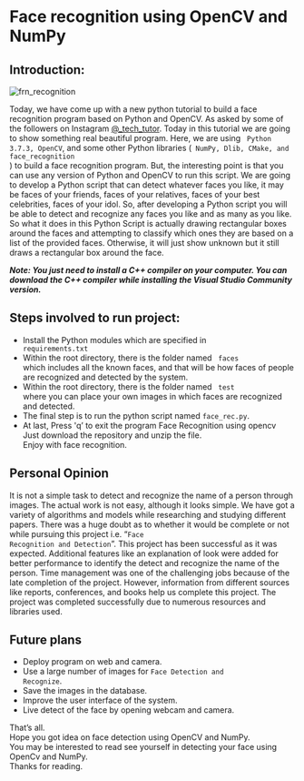 # Face recognition using OpenCV and NumPy

## Introduction:

![frn_recognition](https://user-images.githubusercontent.com/40186859/120075873-beab0700-c0c2-11eb-843e-a9b6805390e8.jpg)

Today, we have come up with a new python tutorial to build a face recognition program based on Python and OpenCV. As asked by some of the followers on Instagram [@_tech_tutor](https://www.instagram.com/_tech_tutor/). Today in this tutorial we are going to show something real beautiful program. Here, we are using <code> Python 3.7.3, OpenCV</code>, and some other Python libraries (<code> NumPy, Dlib, CMake, and face_recognition </code>) to build a face recognition program. But, the interesting point is that you can use any version of Python and OpenCV to run this script. We are going to develop a Python script that can detect whatever faces you like, it may be faces of your friends, faces of your relatives, faces of your best celebrities, faces of your idol. So, after developing a Python script you will be able to detect and recognize any faces you like and as many as you like. So what it does in this Python Script is actually drawing rectangular boxes around the faces and attempting to classify which ones they are based on a list of the provided faces. Otherwise, it will just show unknown but it still draws a rectangular box around the face. 

<b><i> Note: You just need to install a C++ compiler on your computer. You can download the C++  compiler while installing the Visual Studio Community version. </i></b>

## Steps involved to run project: 

* Install the Python modules which are specified in <code> requirements.txt</code>
* Within the root directory, there is the folder named <code> faces </code> which includes all the known faces, and that will be how faces of people are recognized and detected by the system.
* Within the root directory, there is the folder named <code> test </code> where you can place your own images in which faces are recognized and detected.
* The final step is to run the python script named <code>face_rec.py</code>.
* At last, Press </code>'q’</code> to exit the program
Face Recognition using opencv <br>
Just download the repository and unzip the file. <br>
Enjoy with face recognition. <br>

## Personal Opinion

It is not a simple task to detect and recognize the name of a person through images. The actual work is not easy, although it looks simple. We have got a variety of algorithms and models while researching and studying different papers. There was a huge doubt as to whether it would be complete or not while pursuing this project i.e. “<code>Face Recognition and Detection</code>”. This project has been successful as it was expected. Additional features like an explanation of look were added for better performance to identify the detect and recognize the name of the person. Time management was one of the challenging jobs because of the late completion of the project. However, information from different sources like reports, conferences, and books help us complete this project. The project was completed successfully due to numerous resources and libraries used.

## Future plans

* Deploy program on web and camera.
* Use a large number of images for <code>Face Detection and Recognize</code>.
* Save the images in the database.
* Improve the user interface of the system.
* Live detect of the face by opening webcam and camera.

That’s all. <br>
Hope you got idea on face detection using OpenCV and NumPy. <br>
You may be interested to read see yourself in detecting your face using OpenCv and NumPy. <br>
Thanks for reading. <br>
